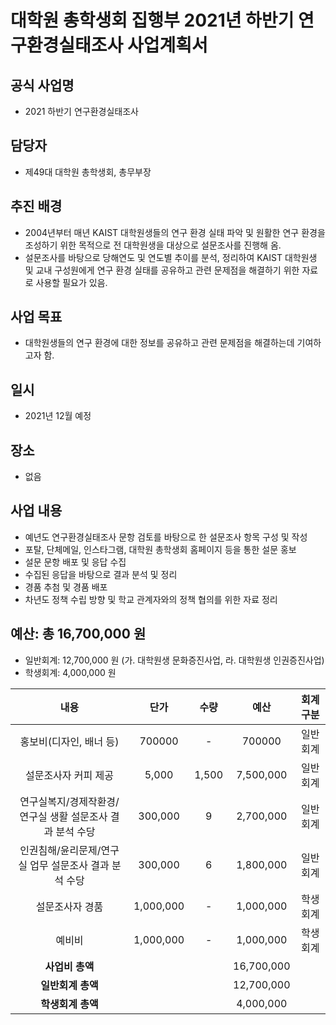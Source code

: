 대학원 총학생회 집행부 2021년 하반기 연구환경실태조사 사업계획서
===

## 공식 사업명
- 2021 하반기 연구환경실태조사

## 담당자
- 제49대 대학원 총학생회, 총무부장

## 추진 배경
- 2004년부터 매년 KAIST 대학원생들의 연구 환경 실태 파악 및 원활한 연구 환경을 조성하기 위한 목적으로 전 대학원생을 대상으로 설문조사를 진행해 옴.
- 설문조사를 바탕으로 당해연도 및 연도별 추이를 분석, 정리하여 KAIST 대학원생 및 교내 구성원에게 연구 환경 실태를 공유하고 관련 문제점을 해결하기 위한 자료로 사용할 필요가 있음.

## 사업 목표
- 대학원생들의 연구 환경에 대한 정보를 공유하고 관련 문제점을 해결하는데 기여하고자 함.

## 일시
- 2021년 12월 예정

## 장소
- 없음

## 사업 내용
- 예년도 연구환경실태조사 문항 검토를 바탕으로 한 설문조사 항목 구성 및 작성
- 포탈, 단체메일, 인스타그램, 대학원 총학생회 홈페이지 등을 통한 설문 홍보
- 설문 문항 배포 및 응답 수집
- 수집된 응답을 바탕으로 결과 분석 및 정리
- 경품 추첨 및 경품 배포
- 차년도 정책 수립 방향 및 학교 관계자와의 정책 협의를 위한 자료 정리

## 예산: 총 16,700,000 원
- 일반회계: 12,700,000 원 (가. 대학원생 문화증진사업, 라. 대학원생 인권증진사업)
- 학생회계: 4,000,000 원 

| **내용** | **단가** | **수량** | **예산** | **회계구분** |
|:---:|:---:|:---:|:---:|:---:|
| 홍보비(디자인, 배너 등) | 700000 | - | 700000 | 일반회계 | 
| 설문조사자 커피 제공 | 5,000 | 1,500 | 7,500,000 | 일반회계 | 
| 연구실복지/경제작환경/연구실 생활 설문조사 결과 분석 수당 | 300,000 | 9 | 2,700,000 | 일반회계 | 
| 인권침해/윤리문제/연구실 업무 설문조사 결과 분석 수당 | 300,000 | 6 | 1,800,000 | 일반회계 | 
| 설문조사자 경품 | 1,000,000 | - | 1,000,000 | 학생회계 | 
| 예비비 | 1,000,000 | - | 1,000,000 | 학생회계 | 
| **사업비 총액** |  |  | 16,700,000 | |
| **일반회계 총액** |  |  | 12,700,000 | |
| **학생회계 총액** |  |  | 4,000,000 | |
